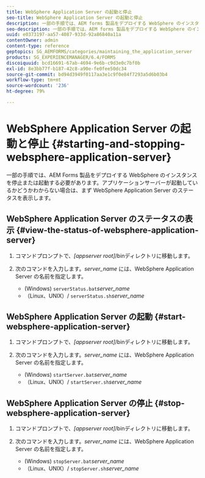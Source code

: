 ```yaml
---
title: WebSphere Application Server の起動と停止
seo-title: WebSphere Application Server の起動と停止
description: 一部の手順では、AEM forms 製品をデプロイする WebSphere のインスタンスを停止または起動する必要があります。ここでは、WebSphere Application Server の起動および停止方法について説明します。
seo-description: 一部の手順では、AEM forms 製品をデプロイする WebSphere のインスタンスを停止または起動する必要があります。ここでは、WebSphere Application Server の起動および停止方法について説明します。
uuid: e0373197-aa57-4087-933d-92a86840a11a
contentOwner: admin
content-type: reference
geptopics: SG_AEMFORMS/categories/maintaining_the_application_server
products: SG_EXPERIENCEMANAGER/6.4/FORMS
discoiquuid: bcd16691-67ab-4694-9e6b-c9d3e0c7bf0b
exl-id: 8e3bb77f-b187-42c8-a90e-fe0fee50dc34
source-git-commit: bd94d3949f0117aa3e1c9f0e84f7293a5d6b03b4
workflow-type: tm+mt
source-wordcount: '236'
ht-degree: 79%

---
```


# WebSphere Application Server の起動と停止 {#starting-and-stopping-websphere-application-server}

一部の手順では、AEM Forms 製品をデプロイする WebSphere のインスタンスを停止または起動する必要があります。アプリケーションサーバーが起動しているかどうかわからない場合は、まず WebSphere Application Server のステータスを表示します。

## WebSphere Application Server のステータスの表示  {#view-the-status-of-websphere-application-server}

1. コマンドプロンプトで、*[appserver root]*/binディレクトリに移動します。
1. 次のコマンドを入力します。*server_name* には、WebSphere Application Server の名前を指定します。

   * (Windows) `serverStatus.bat`*server_name*
   * （Linux、UNIX）/ `serverStatus.sh`*server_name*

## WebSphere Application Server の起動 {#start-websphere-application-server}

1. コマンドプロンプトで、*[appserver root]*/binディレクトリに移動します。
1. 次のコマンドを入力します。*server_name* には、WebSphere Application Server の名前を指定します。

   * (Windows) `startServer.bat`*server_name*
   * （Linux、UNIX）/ `startServer.sh`*server_name*

## WebSphere Application Server の停止 {#stop-websphere-application-server}

1. コマンドプロンプトで、*[appserver root]*/binディレクトリに移動します。
1. 次のコマンドを入力します。*server_name* には、WebSphere Application Server の名前を指定します。

   * (Windows) `stopServer.bat`*server_name*
   * （Linux、UNIX）/ `stopServer.sh`*server_name*
